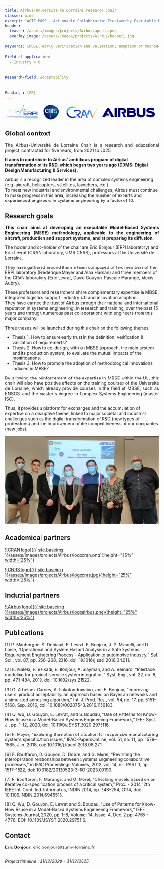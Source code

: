 ```yaml
---
title: Airbus-Université de Lorraine research chair 
classes: wide
excerpt: "ACTE MBSE - Actionable Collaborative Trustworthy Executable Model-Based Systems Engineering"
header:
  teaser: /assets/images/projects/Airbus/apercu.png
  overlay_image: /assets/images/projects/Airbus/banner1.jpg

keywords: [MBSE; early verification and validation; adoption of methodological innovations]

Field of application:
  - Industry 4.0
 

Research-field: Acceptability


Funding : [FR]
---
```


![Logo acteurs de la chaire](/assets/images/projects/Airbus/Logos.jpg) 


## Global context

<p style="text-align:justify;">The Airbus-Université de Lorraine Chair is a research and educational project, contracted for five years, from 2021 to 2025.

<b>It aims to contribute to Airbus' ambitious program of digital transformation of its R&D, which began two years ago (DDMS: Digital Design Manufacturing & Services).</b>  

Airbus is a recognized leader in the area of complex systems engineering (e.g. aircraft, helicopters, satellites, launchers, etc.).  
To meet new industrial and environmental challenges, Airbus must continue to make progress in this area, increasing the number of experts and experienced engineers in systems engineering by a factor of 10.</p>   

## Research goals

<p style="text-align:justify;"><b>This chair aims at developing an executable Model-Based Systems Engineering (MBSE) methodology, applicable to the engineering of aircraft, production and support systems, and at preparing its diffusion</b>.  

The holder and co-holder of the chair are Eric Bonjour (ERPI laboratory) and Eric Levrat (CRAN laboratory, UMR CNRS), professors at the Université de Lorraine.  

They have gathered around them a team composed of two members of the ERPI laboratory (Frédérique Mayer and Alaa Hassan) and three members of the CRAN laboratory (Eric Levrat, David Gouyon, Pascale Marangé, Alexis Aubry).    

These professors and researchers share complementary expertise in MBSE, integrated logistics support, industry 4.0 and innovation adoption.  
They have earned the trust of Airbus through their national and international reputation in systems engineering, in research and training, over the past 15 years and through numerous past collaborations with engineers from this major company.</p>    

Three theses will be launched during this chair on the following themes

- Thesis 1. How to ensure early trust in the definition, verification & validation of requirements?
- Thesis 2. How to co-design, with an MBSE approach, the main system and its production system, to evaluate the mutual impacts of the modifications?
- Thesis 3. How to promote the adoption of methodological innovations induced in MBSE?

<p style="text-align:justify;">By allowing the reinforcement of the expertise in MBSE within the UL, this chair will also have positive effects on the training courses of the Université de Lorraine, which already provide courses in the field of MBSE, such as ENSGSI and the master's degree in Complex Systems Engineering (master ISC).  

Thus, it provides a platform for exchanges and the accumulation of expertise on a disruptive theme, linked to major societal and industrial challenges such as the digital transformation of R&D (new types of professions) and the improvement of the competitiveness of our companies (new jobs).</p>



![Research chair team](/assets/images/projects/Airbus/Equipe.png)


## Academical partners  

<a href="http://www.cran.univ-lorraine.fr">![CRAN logo]({{ site.baseimg }}/assets/images/projects/Airbus/logocran.png){:height="25%" width="25%"}</a>

<a href="http://www.cran.univ-lorraine.fr">![CNRS logo]({{ site.baseimg }}/assets/images/projects/Airbus/logocnrs.jpg){:height="25%" width="25%"}</a>

## Indutrial partners 

<a href="https://www.airbus.com">![Airbus logo]({{ site.baseimg }}/assets/images/projects/Airbus/logoairbus.png){:height="25%" width="25%"}</a>


## Publications  

[1] P. Mauborgne, S. Deniaud, E. Levrat, E. Bonjour, J. P. Micaelli, and D. Loise, “Operational and System Hazard Analysis in a Safe Systems Requirement Engineering Process - Application to automotive industry,” Saf. Sci., vol. 87, pp. 256–268, 2016, doi: 10.1016/j.ssci.2016.04.011.  

[2] E. Maleki, F. Belkadi, E. Bonjour, A. Slayman, and A. Bernard, “Interface modeling for product-service system integration,” Syst. Eng., vol. 22, no. 6, pp. 471–484, 2019, doi: 10.1002/sys.21522.  

[3] G. Arbelaez Garces, A. Rakotondranaivo, and E. Bonjour, “Improving users’ product acceptability: an approach based on Bayesian networks and a simulated annealing algorithm,” Int. J. Prod. Res., vol. 54, no. 17, pp. 5151–5168, Sep. 2016, doi: 10.1080/00207543.2016.1156183.  

[4] Q. Wu, D. Gouyon, E. Levrat, and S. Boudau, “Use of Patterns for Know-How Reuse in a Model-Based Systems Engineering Framework,” IEEE Syst. J., pp. 1–12, 2020, doi: 10.1109/JSYST.2020.2975116.  

[5]  F. Mayer, “Exploring the notion of situation for responsive manufacturing systems specification issues,” IFAC-PapersOnLine, vol. 51, no. 11, pp. 1579–1585, Jun. 2018, doi: 10.1016/j.ifacol.2018.08.271.  

[6] F. Bouffaron, D. Gouyon, D. Dobre, and G. Morel, “Revisiting the interoperation relationships between Systems Engineering collaborative processes,” in IFAC Proceedings Volumes, 2012, vol. 14, no. PART 1, pp. 1517–1522, doi: 10.3182/20120523-3-RO-2023.00190.  

[7] F. Bouffaron, P. Marange, and G. Morel, “Checking models based on an iterative co-specification process of a critical system,” Proc. - 2014 12th IEEE Int. Conf. Ind. Informatics, INDIN 2014, pp. 248–254, 2014, doi: 10.1109/INDIN.2014.6945516.  

[8]  Q. Wu, D. Gouyon, E. Levrat and S. Boudau, “Use of Patterns for Know-How Reuse in a Model-Based Systems Engineering Framework,” IEEE Systems Journal, 2020, pp. 1–8, Volume: 14, Issue: 4, Dec. 2 pp.  4765 - 4776. DOI: 10.1109/JSYST.2020.2975116.
  




## Contact  

**Eric Bonjour**: eric.bonjour{at}univ-lorraine.fr

----------

*Project timeline : 31/12/2020 - 31/12/2025*